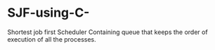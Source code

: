 # SJF-using-C-
Shortest job first Scheduler Containing  queue that keeps the order of execution of all the processes.
